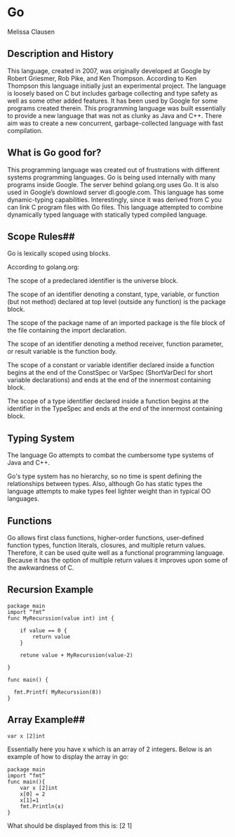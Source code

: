 

# Go #

 Melissa Clausen 



##	Description and History ##

This language, created in 2007, was originally developed at Google by Robert Griesmer, Rob Pike, and Ken Thompson. 
According to Ken Thompson this language initially just an experimental project. 
The language is loosely based on C but includes garbage collecting and type safety as well 
as some other added features. It has been used by Google for some programs created therein. 
 This programming language was built essentially to provide a new language that was not as clunky 
 as Java and C++. There aim was to create a new concurrent, garbage-collected language with fast 
 compilation. 
 
## What is Go good for? ##

This programming language was created out of frustrations with different systems programming languages. Go is being used internally with many programs inside Google. The server behind golang.org uses Go. It is also used in Google’s downlowd server dl.google.com. This language has some dynamic-typing capabilities. Interestingly, since it was derived from C you can link C program files with Go files. This language attempted to combine dynamically typed language with statically typed compiled language.

## Scope Rules##
Go is lexically scoped using blocks.

According to golang.org:

The scope of a predeclared identifier is the universe block.

The scope of an identifier denoting a constant, type, variable, or function (but not method) declared at top level (outside any function) is the package block.

The scope of the package name of an imported package is the file block of the file containing the import declaration.

The scope of an identifier denoting a method receiver, function parameter, or result variable is the function body.

The scope of a constant or variable identifier declared inside a function begins at the end of the ConstSpec or VarSpec (ShortVarDecl for short variable declarations) and ends at the end of the innermost containing block.

The scope of a type identifier declared inside a function begins at the identifier in the TypeSpec and ends at the end of the innermost containing block.


## Typing System ##
The language Go attempts to combat the cumbersome type systems of Java and C++.

Go's type system has no hierarchy, so no time is spent defining the relationships 
between types. Also, although Go has static types the language attempts to make types 
feel lighter weight than in typical OO languages.
## Functions ##
Go allows first class functions, higher-order functions, user-defined function types, function literals, closures, and multiple return values. Therefore, it can be used quite well as a functional programming language.  Because it has the option of multiple return values it improves upon some of the awkwardness of C.
## Recursion Example ##
	package main
	import “fmt”
	func MyRecurssion(value int) int {

   		if value == 0 {
			return value
		}
		
		retune value + MyRecurssion(value-2)
		
	}

	func main() {

  	  fmt.Printf( MyRecurssion(8))
	}

## Array Example##
 	
	var x [2]int
Essentially here you have x which is an array of 2 integers.
Below is an example of how to display the array in go:


	package main
	import “fmt”
	func main(){
		var x [2]int
		x[0] = 2
		x[1]=1
		fmt.Println(x)
	}

What should be displayed from this is:
	[2 1]
